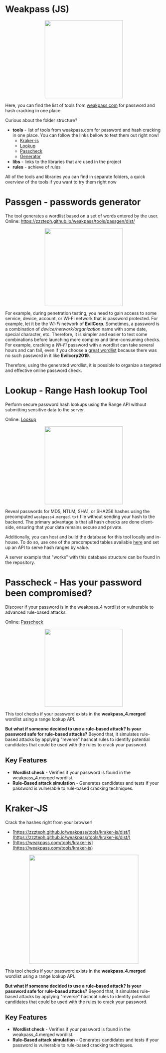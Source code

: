 # Weakpass (JS)

<p align="center">
  <img src="https://github.com/zzzteph/weakpass/blob/readme/cracker.png?raw=true"  height="250">
</p>


Here, you can find the list of tools from [weakpass.com](https://weakpass.com/) for password and hash cracking in one place.

Curious about the folder structure?

- **tools** - list of tools from weakpass.com for password and hash cracking in one place. You can follow the links bellow to test them out right now!
  - [Kraker-js](https://zzzteph.github.io/weakpass/tools/kraker-js/dist/)
  - [Lookup](https://zzzteph.github.io/weakpass/tools/lookup/dist/)
  - [Passcheck](https://zzzteph.github.io/weakpass/tools/passcheck/dist/)
  - [Generator](https://zzzteph.github.io/weakpass/tools/passcheck/dist/)
- **libs** - links to the libraries that are used in the project
- **rules** - achieve of rules

All of the tools and libraries you can find in separate folders, a quick overview of the tools if you want to try them right now





# Passgen - passwords generator

The tool generates a wordlist based on a set of words entered by the user.
Online: https://zzzteph.github.io/weakpass/tools/passgen/dist/

<p align="center">
  <img src="https://github.com/zzzteph/weakpass/blob/main/tools/passgen/sample.png?raw=true"  height="250">
</p>


For example, during penetration testing, you need to gain access to some service, device, account, or Wi-Fi network that is password protected. For example, let it be the _Wi-Fi_ network of **EvilCorp**. Sometimes, a password is a combination of _device/network/organization_ name with some date, special character, etc. Therefore, it is simpler and easier to test some combinations before launching more complex and time-consuming checks. For example, cracking a _Wi-Fi_ password with a wordlist can take several hours and can fail, even if you choose a [great wordlist](https://weakpass.com/wordlist/1950) because there was no such password in it like **Evilcorp2019**. 

Therefore, using the generated wordlist, it is possible to organize a targeted and effective online password check.


# Lookup - Range Hash lookup Tool

Perform secure password hash lookups using the Range API without submitting sensitive data to the server.

Online: [Lookup](https://zzzteph.github.io/weakpass/tools/lookup/dist/)


<p align="center">
  <img src="https://github.com/zzzteph/weakpass/blob/main/tools/lookup/lookup.PNG?raw=true"  height="250">
</p>


Reveal passwords for MD5, NTLM, SHA1, or SHA256 hashes using the precomputed `weakpass4.merged.txt` file without sending your hash to the backend. The primary advantage is that all hash checks are done client-side, ensuring that your data remains secure and private.

Additionally, you can host and build the database for this tool locally and in-house. To do so, use one of the precomputed tables available [here](https://weakpass.com/pre-computed) and set up an API to serve hash ranges by value.

A server example that "works" with this database structure can be found in the repository.




# Passcheck - Has your password been compromised?

Discover if your password is in the weakpass_4 wordlist or vulnerable to advanced rule-based attacks.

Online: [Passcheck](https://zzzteph.github.io/weakpass/tools/passcheck/dist/)

<p align="center">
  <img src="https://github.com/zzzteph/weakpass/blob/main/tools/passcheck/passcheck.PNG?raw=true"  height="250">
</p>


This tool checks if your password exists in the **weakpass_4.merged** wordlist using a range lookup API. 

**But what if someone decided to use a rule-based attack? Is your password safe for rule-based attacks?**
Beyond that, it simulates rule-based attacks by applying "reverse" hashcat rules to identify potential candidates that could be used with the rules to crack your password.

## Key Features
- **Wordlist check** - Verifies if your password is found in the weakpass_4.merged wordlist.
- **Rule-Based attack simulation** - Generates candidates and tests if your password is vulnerable to rule-based cracking techniques.


# Kraker-JS

Crack the hashes right from your browser!
-  [https://zzzteph.github.io/weakpass/tools/kraker-js/dist/](https://zzzteph.github.io/weakpass/tools/kraker-js/dist/)
- [https://weakpass.com/tools/kraker-js](https://weakpass.com/tools/kraker-js)


<p align="center">
  <img src="https://github.com/zzzteph/weakpass/blob/main/tools/passcheck/passcheck.PNG?raw=true"  height="350">
</p>


This tool checks if your password exists in the **weakpass_4.merged** wordlist using a range lookup API. 

**But what if someone decided to use a rule-based attack? Is your password safe for rule-based attacks?**
Beyond that, it simulates rule-based attacks by applying "reverse" hashcat rules to identify potential candidates that could be used with the rules to crack your password.

## Key Features
- **Wordlist check** - Verifies if your password is found in the weakpass_4.merged wordlist.
- **Rule-Based attack simulation** - Generates candidates and tests if your password is vulnerable to rule-based cracking techniques.


